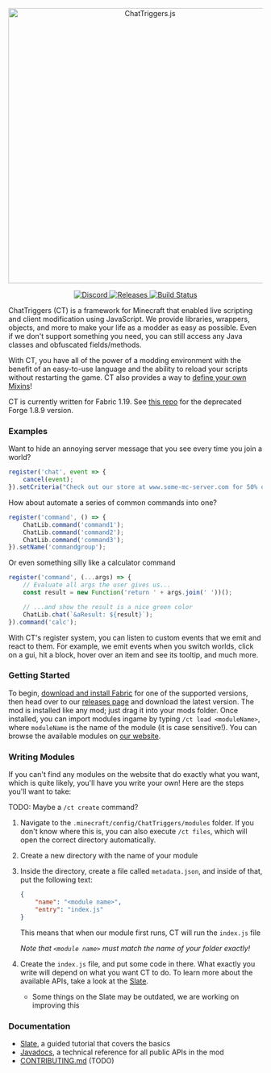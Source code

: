 <div align="center">
  <p>
    <a href="https://chattriggers.com">
      <img src="https://chattriggers.com/assets/images/logo-final.png" width="546" alt="ChatTriggers.js" />
    </a>
  </p>
  <p>
    <a href="https://discord.gg/chattriggers">
      <img src="https://discordapp.com/api/guilds/119493402902528000/embed.png" alt="Discord" />
    </a>
    <a href="https://github.com/ChatTriggers/ChatTriggers/releases">
      <img src="https://img.shields.io/github/v/release/ChatTriggers/ChatTriggers.svg?include_prereleases" alt="Releases" />
    </a>
    <a href="https://github.com/ChatTriggers/ctjs/actions/workflows/build.yml">
      <img src="https://github.com/ChatTriggers/ctjs/actions/workflows/build.yml/badge.svg" alt="Build Status" />
    </a>
  </p>
</div>

ChatTriggers (CT) is a framework for Minecraft that enabled live scripting and client modification using JavaScript. We provide libraries, wrappers, objects, and more to make your life as a modder as easy as possible. Even if we don't support something you need, you can still access any Java classes and obfuscated fields/methods.

With CT, you have all of the power of a modding environment with the benefit of an easy-to-use language and the ability to reload your scripts without restarting the game. CT also provides a way to [define your own Mixins](https://github.com/ChatTriggers/ctjs/wiki/Dynamic-Mixins)!

CT is currently written for Fabric 1.19. See [this repo](https://github.com/ChatTriggers/ChatTriggers) for the deprecated Forge 1.8.9 version.

### Examples

Want to hide an annoying server message that you see every time you join a world?

```js
register('chat', event => {
    cancel(event);
}).setCriteria("Check out our store at www.some-mc-server.com for 50% off!");
```

How about automate a series of common commands into one?

```js
register('command', () => {
    ChatLib.command('command1');
    ChatLib.command('command2');
    ChatLib.command('command3');
}).setName('commandgroup');
```

Or even something silly like a calculator command

```js
register('command', (...args) => {
    // Evaluate all args the user gives us...
    const result = new Function('return ' + args.join(' '))();

    // ...and show the result is a nice green color
    ChatLib.chat(`&aResult: ${result}`);
}).command('calc');
```

With CT's register system, you can listen to custom events that we emit and react to them. For example, we emit events when you switch worlds, click on a gui, hit a block, hover over an item and see its tooltip, and much more. 

### Getting Started

To begin, [download and install Fabric](https://fabricmc.net/wiki/install) for one of the supported versions, then head over to our [releases page](https://github.com/ChatTriggers/ctjs/releases) and download the latest version. The mod is installed like any mod; just drag it into your mods folder. Once installed, you can import modules ingame by typing `/ct load <moduleName>`, where `moduleName` is the name of the module (it is case sensitive!). You can browse the available modules on [our website](https://www.chattriggers.com/modules).

### Writing Modules

If you can't find any modules on the website that do exactly what you want, which is quite likely, you'll have you write your own! Here are the steps you'll want to take:

TODO: Maybe a `/ct create` command?

1. Navigate to the `.minecraft/config/ChatTriggers/modules` folder. If you don't know where this is, you can also execute `/ct files`, which will open the correct directory automatically.
1. Create a new directory with the name of your module
1. Inside the directory, create a file called `metadata.json`, and inside of that, put the following text: 
    ```json
    {
        "name": "<module name>",
        "entry": "index.js"
    }
    ```
    This means that when our module first runs, CT will run the `index.js` file

    _Note that `<module name>` must match the name of your folder exactly!_
1. Create the `index.js` file, and put some code in there. What exactly you write will depend on what you want CT to do. To learn more about the available APIs, take a look at the [Slate](https://chattriggers.com/slate/#introduction).
    * Some things on the Slate may be outdated, we are working on improving this

### Documentation

- [Slate](https://chattriggers.com/slate/#introduction), a guided tutorial that covers the basics
- [Javadocs](https://chattriggers.com/javadocs/), a technical reference for all public APIs in the mod
- [CONTRIBUTING.md](#CONTRIBUTING.md) (TODO)
